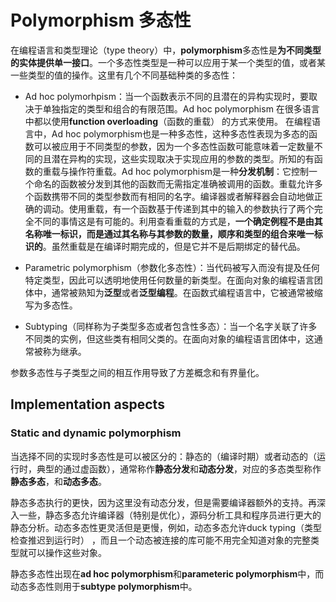 # Polymorphism 多态性
在编程语言和类型理论（type theory）中，**polymorphism**多态性是**为不同类型的实体提供单一接口**。一个多态性类型是一种可以应用于某一个类型的值，或者某一些类型的值的操作。这里有几个不同基础种类的多态性：

- Ad hoc polymorhpism：当一个函数表示不同的且潜在的异构实现时，要取决于单独指定的类型和组合的有限范围。Ad hoc polymorphism 在很多语言中都以使用**function overloading**（函数的重载） 的方式来使用。 在编程语言中，Ad hoc polymorphism也是一种多态性，这种多态性表现为多态的函数可以被应用于不同类型的参数，因为一个多态性函数可能意味着一定数量不同的且潜在异构的实现，这些实现取决于实现应用的参数的类型。所知的有函数的重载与操作符重载。Ad hoc polymorphism是一种**分发机制**：它控制一个命名的函数被分发到其他的函数而无需指定准确被调用的函数。重载允许多个函数携带不同的类型参数而有相同的名字。编译器或者解释器会自动地做正确的调动。使用重载，有一个函数基于传递到其中的输入的参数执行了两个完全不同的事情这是有可能的。利用查看重载的方式是，**一个确定例程不是由其名称唯一标识，而是通过其名称与其参数的数量，顺序和类型的组合来唯一标识的**。虽然重载是在编译时期完成的，但是它并不是后期绑定的替代品。


- Parametric polymorphism（参数化多态性）：当代码被写入而没有提及任何特定类型，因此可以透明地使用任何数量的新类型。在面向对象的编程语言团体中，通常被熟知为**泛型**或者**泛型编程**。在函数式编程语言中，它被通常被缩写为多态性。

- Subtyping（同样称为子类型多态或者包含性多态）：当一个名字关联了许多不同类的实例，但这些类有相同父类的。在面向对象的编程语言团体中，这通常被称为继承。

参数多态性与子类型之间的相互作用导致了方差概念和有界量化。

## Implementation aspects
### Static and dynamic polymorphism
当选择不同的实现时多态性是可以被区分的：静态的（编译时期）或者动态的（运行时，典型的通过虚函数），通常称作**静态分发**和**动态分发**，对应的多态类型称作**静态多态**，和**动态多态**。

静态多态执行的更快，因为这里没有动态分发，但是需要编译器额外的支持。再深入一些，静态多态允许编译器（特别是优化），源码分析工具和程序员进行更大的静态分析。动态多态性更灵活但是更慢，例如，动态多态允许duck typing（类型检查推迟到运行时）
，而且一个动态被连接的库可能不用完全知道对象的完整类型就可以操作这些对象。

静态多态性出现在**ad hoc polymorphism**和**parameteric polymorphism**中，而动态多态性则用于**subtype polymorphism**中。